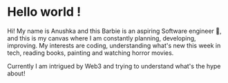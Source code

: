 # Hello world !

Hi!  My name is Anushka and this Barbie is an aspiring Software engineer 🩷, and this is my canvas where I am constantly planning, developing, improving. 
My interests are coding, understanding what's new this week in tech, reading books, painting and watching horror movies. 

Currently I am intrigued by Web3 and trying to understand what's the hype about!




